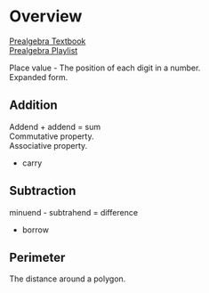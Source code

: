 # Overview

[Prealgebra Textbook](https://www.redwoods.edu/Portals/121/PreAlgText/Prealgebra.pdf?ver=2016-02-09-153714-077)  
[Prealgebra Playlist](https://www.youtube.com/playlist?list=PL7D04E9B9C4C01309)  

Place value - The position of each digit in a number.  
Expanded form.  

## Addition
Addend + addend = sum  
Commutative property.  
Associative property.  
- carry

## Subtraction
minuend - subtrahend = difference  
- borrow

## Perimeter
The distance around a polygon.  
